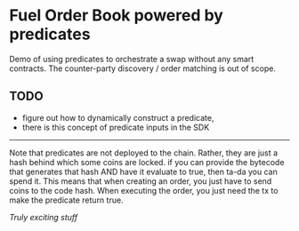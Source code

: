 # Fuel Order Book powered by predicates

Demo of using predicates to orchestrate a swap without any smart contracts.
The counter-party discovery / order matching is out of scope.

## TODO

- figure out how to dynamically construct a predicate,
- there is this concept of predicate inputs in the SDK

----

Note that predicates are not deployed to the chain. Rather, they are just a hash behind which some coins are locked.
if you can provide the bytecode that generates that hash AND have it evaluate to true, then ta-da you can spend it. This means that when creating an order, you just have to send coins to the code hash.
When executing the order, you just need the tx to make the predicate return true.

_Truly exciting stuff_
